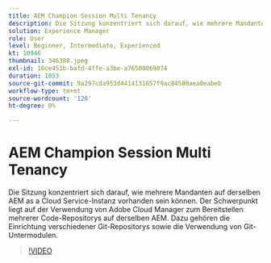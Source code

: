 ```yaml
---
title: AEM Champion Session Multi Tenancy
description: Die Sitzung konzentriert sich darauf, wie mehrere Mandanten auf derselben AEM as a Cloud Service-Instanz vorhanden sein können. Der Schwerpunkt liegt auf der Verwendung von Adobe Cloud Manager zum Bereitstellen mehrerer Code-Repositorys auf derselben AEM. Dazu gehören die Einrichtung verschiedener Git-Repositorys sowie die Verwendung von Git-Untermodulen.
solution: Experience Manager
role: User
level: Beginner, Intermediate, Experienced
kt: 10946
thumbnail: 346388.jpeg
exl-id: 16ce451b-bafd-4ffe-a3be-a76500069874
duration: 1853
source-git-commit: 9a297cda953d4414131657f9ac84580aea0eabeb
workflow-type: tm+mt
source-wordcount: '120'
ht-degree: 0%

---
```


# AEM Champion Session Multi Tenancy

Die Sitzung konzentriert sich darauf, wie mehrere Mandanten auf derselben AEM as a Cloud Service-Instanz vorhanden sein können. Der Schwerpunkt liegt auf der Verwendung von Adobe Cloud Manager zum Bereitstellen mehrerer Code-Repositorys auf derselben AEM. Dazu gehören die Einrichtung verschiedener Git-Repositorys sowie die Verwendung von Git-Untermodulen.

>[!VIDEO](https://video.tv.adobe.com/v/346388/?quality=12&learn=on)
